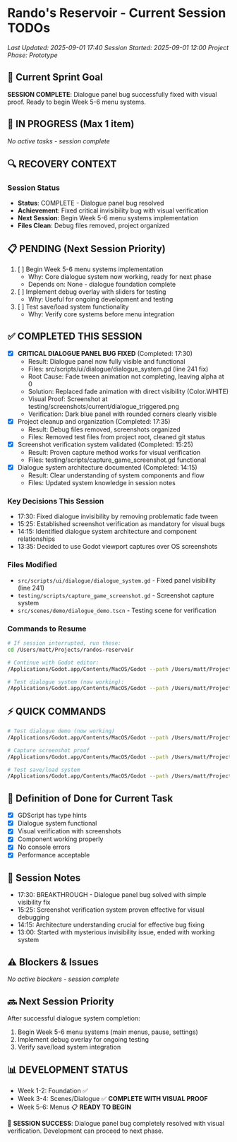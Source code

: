 # Rando's Reservoir - Current Session TODOs
*Last Updated: 2025-09-01 17:40*
*Session Started: 2025-09-01 12:00*
*Project Phase: Prototype*

## 🚀 Current Sprint Goal
**SESSION COMPLETE**: Dialogue panel bug successfully fixed with visual proof. Ready to begin Week 5-6 menu systems.

## 🔄 IN PROGRESS (Max 1 item)
*No active tasks - session complete*

## 🔍 RECOVERY CONTEXT
### Session Status
- **Status**: COMPLETE - Dialogue panel bug resolved
- **Achievement**: Fixed critical invisibility bug with visual verification
- **Next Session**: Begin Week 5-6 menu systems implementation
- **Files Clean**: Debug files removed, project organized
  
## 📋 PENDING (Next Session Priority)
1. [ ] Begin Week 5-6 menu systems implementation
   - Why: Core dialogue system now working, ready for next phase
   - Depends on: None - dialogue foundation complete
2. [ ] Implement debug overlay with sliders for testing
   - Why: Useful for ongoing development and testing
3. [ ] Test save/load system functionality
   - Why: Verify core systems before menu integration

## ✅ COMPLETED THIS SESSION
- [x] **CRITICAL DIALOGUE PANEL BUG FIXED** (Completed: 17:30)
  - Result: Dialogue panel now fully visible and functional
  - Files: src/scripts/ui/dialogue/dialogue_system.gd (line 241 fix)
  - Root Cause: Fade tween animation not completing, leaving alpha at 0
  - Solution: Replaced fade animation with direct visibility (Color.WHITE)
  - Visual Proof: Screenshot at testing/screenshots/current/dialogue_triggered.png
  - Verification: Dark blue panel with rounded corners clearly visible
- [x] Project cleanup and organization (Completed: 17:35)
  - Result: Debug files removed, screenshots organized
  - Files: Removed test files from project root, cleaned git status
- [x] Screenshot verification system validated (Completed: 15:25)
  - Result: Proven capture method works for visual verification
  - Files: testing/scripts/capture_game_screenshot.gd functional
- [x] Dialogue system architecture documented (Completed: 14:15)
  - Result: Clear understanding of system components and flow
  - Files: Updated system knowledge in session notes

### Key Decisions This Session
- 17:30: Fixed dialogue invisibility by removing problematic fade tween
- 15:25: Established screenshot verification as mandatory for visual bugs
- 14:15: Identified dialogue system architecture and component relationships
- 13:35: Decided to use Godot viewport captures over OS screenshots

### Files Modified
- `src/scripts/ui/dialogue/dialogue_system.gd` - Fixed panel visibility (line 241)
- `testing/scripts/capture_game_screenshot.gd` - Screenshot capture system
- `src/scenes/demo/dialogue_demo.tscn` - Testing scene for verification

### Commands to Resume
```bash
# If session interrupted, run these:
cd /Users/matt/Projects/randos-reservoir

# Continue with Godot editor:
/Applications/Godot.app/Contents/MacOS/Godot --path /Users/matt/Projects/randos-reservoir

# Test dialogue system (now working):
/Applications/Godot.app/Contents/MacOS/Godot --path /Users/matt/Projects/randos-reservoir src/scenes/demo/dialogue_demo.tscn
```

## ⚡ QUICK COMMANDS
```bash
# Test dialogue demo (now working)
/Applications/Godot.app/Contents/MacOS/Godot --path /Users/matt/Projects/randos-reservoir src/scenes/demo/dialogue_demo.tscn

# Capture screenshot proof
/Applications/Godot.app/Contents/MacOS/Godot --path /Users/matt/Projects/randos-reservoir --script testing/scripts/capture_game_screenshot.gd

# Test save/load system
/Applications/Godot.app/Contents/MacOS/Godot --path /Users/matt/Projects/randos-reservoir src/scenes/testing/save_load_test.tscn
```

## 🎯 Definition of Done for Current Task
- [x] GDScript has type hints
- [x] Dialogue system functional
- [x] Visual verification with screenshots
- [x] Component working properly
- [x] No console errors
- [x] Performance acceptable

## 📝 Session Notes
- 17:30: BREAKTHROUGH - Dialogue panel bug solved with simple visibility fix
- 15:25: Screenshot verification system proven effective for visual debugging
- 14:15: Architecture understanding crucial for effective bug fixing
- 13:00: Started with mysterious invisibility issue, ended with working system

## ⚠️ Blockers & Issues
*No active blockers - session complete*

## 🔜 Next Session Priority
After successful dialogue system completion:
1. Begin Week 5-6 menu systems (main menus, pause, settings)
2. Implement debug overlay for ongoing testing
3. Verify save/load system integration

## 📊 DEVELOPMENT STATUS
- Week 1-2: Foundation ✅
- Week 3-4: Scenes/Dialogue ✅ **COMPLETE WITH VISUAL PROOF**
- Week 5-6: Menus 📋 **READY TO BEGIN**

🎉 **SESSION SUCCESS**: Dialogue panel bug completely resolved with visual verification. Development can proceed to next phase.